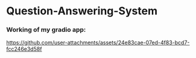 # Question-Answering-System

### Working of my gradio app:

https://github.com/user-attachments/assets/24e83cae-07ed-4f83-bcd7-fcc246e3d58f



